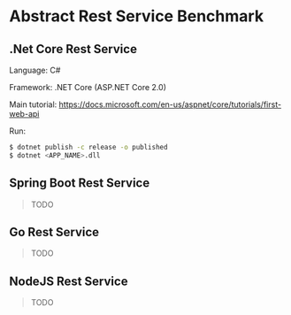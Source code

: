 # Abstract Rest Service Benchmark

## .Net Core Rest Service

Language: C#

Framework: .NET Core (ASP.NET Core 2.0)

Main tutorial: https://docs.microsoft.com/en-us/aspnet/core/tutorials/first-web-api

Run:

```bash
$ dotnet publish -c release -o published
$ dotnet <APP_NAME>.dll
```

## Spring Boot Rest Service

> TODO

## Go Rest Service

> TODO

## NodeJS Rest Service

> TODO
